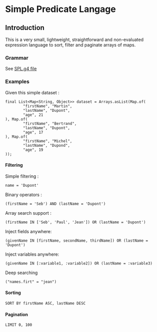 # Simple Predicate Langage

## Introduction
This is a very small, lightweight, straightforward and non-evaluated expression language to sort, filter and paginate arrays of maps.

### Grammar
See [SPL.g4 file](./src/main/antlr/SPL.g4)

### Examples
Given this simple dataset :

```
final List<Map<String, Object>> dataset = Arrays.asList(Map.of(
        "firstName", "Martin",
        "lastName", "Dupont",
        "age", 21
), Map.of(
        "firstName", "Bertrand",
        "lastName", "Dupont",
        "age", 17
), Map.of(
        "firstName", "Michel",
        "lastName", "Dupond",
        "age", 19
));
```
#### Filtering
Simple filtering :
```
name = 'Dupont'
```

Binary operators :
```
(firstName = 'Seb') AND (lastName = 'Dupont')
```

Array search support :
```
(firstName IN ['Seb', 'Paul', 'Jean']) OR (lastName = 'Dupont')
```

Inject fields anywhere:
```
(givenName IN [firstName, secondName, thirdName]) OR (lastName = 'Dupont')
```

Inject variables anywhere:
```
(givenName IN [:variable1, :variable2]) OR (lastName = :variable3)
```

Deep searching
```
("names.firt" = "jean")
```


#### Sorting
```
SORT BY firstName ASC, lastName DESC
```

#### Pagination
```
LIMIT 0, 100
```
